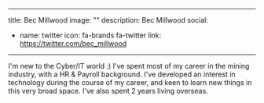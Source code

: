 
---
title: Bec Millwood
image: ""
description: Bec Millwood
social:

  - name: twitter
    icon: fa-brands fa-twitter
    link: https://twitter.com/bec_millwood

---

I'm new to the Cyber/IT world :) I've spent most of my career in the mining industry, with a HR & Payroll background. I've developed an interest in technology during the course of my career, and keen to learn new things in this very broad space. I've also spent 2 years living overseas.